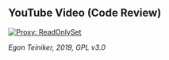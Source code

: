 ## YouTube Video (Code Review)

[![Proxy: ReadOnlySet](https://img.youtube.com/vi/Oj39xi_tvSo/0.jpg)](https://www.youtube.com/watch?v=Oj39xi_tvSo)

*Egon Teiniker, 2019, GPL v3.0*
